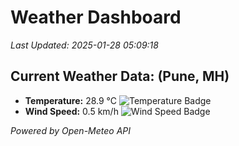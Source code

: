 
# Weather Dashboard

_Last Updated: 2025-01-28 05:09:18_

## Current Weather Data: (Pune, MH)
- **Temperature:** 28.9 °C ![Temperature Badge](https://img.shields.io/badge/Temperature-Medium%20Temp-green)
- **Wind Speed:** 0.5 km/h ![Wind Speed Badge](https://img.shields.io/badge/Wind%20Speed-Low%20Wind-blue)

*Powered by Open-Meteo API*
